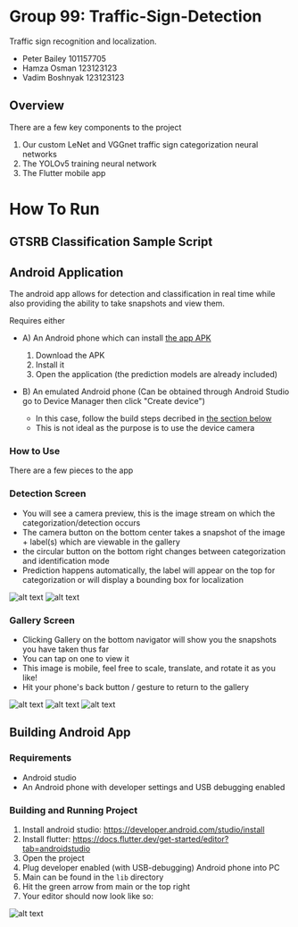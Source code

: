 # Group 99: Traffic-Sign-Detection
Traffic sign recognition and localization.  
- Peter Bailey 101157705  
- Hamza Osman 123123123  
- Vadim Boshnyak 123123123  

## Overview
There are a few key components to the project
1. Our custom LeNet and VGGnet traffic sign categorization neural networks
2. The YOLOv5 training neural network
3. The Flutter mobile app

# How To Run

## GTSRB Classification Sample Script

## Android Application
The android app allows for detection and classification in real time while also providing the ability to take snapshots and view them.

Requires either
- A) An Android phone which can install [the app APK](https://drive.google.com/file/d/1MHEOfz43j-FumzRXSGm3AV8wUzSVJSUp/view?usp=sharing)
  1. Download the APK
  2. Install it
  3. Open the application (the prediction models are already included)

- B) An emulated Android phone (Can be obtained through Android Studio go to Device Manager then click "Create device")
  - In this case, follow the build steps decribed in [the section below](#building-android-app)
  - This is not ideal as the purpose is to use the device camera

### How to Use
There are a few pieces to the app
### Detection Screen
* You will see a camera preview, this is the image stream on which the categorization/detection occurs
* The camera button on the bottom center takes a snapshot of the image + label(s) which are viewable in the gallery
* the circular button on the bottom right changes between categorization and identification mode
* Prediction happens automatically, the label will appear on the top for categorization or will display a bounding box for localization

![alt text](Readme-Images/image-5.png) ![alt text](Readme-Images/image-6.png)

### Gallery Screen
* Clicking Gallery on the bottom navigator will show you the snapshots you have taken thus far
* You can tap on one to view it
* This image is mobile, feel free to scale, translate, and rotate it as you like!
* Hit your phone's back button / gesture to return to the gallery

![alt text](Readme-Images/image-2.png) ![alt text](Readme-Images/image-3.png) ![alt text](Readme-Images/image-4.png)


## Building Android App
### Requirements
- Android studio
- An Android phone with developer settings and USB debugging enabled

### Building and Running Project
1. Install android studio: https://developer.android.com/studio/install
2. Install flutter: https://docs.flutter.dev/get-started/editor?tab=androidstudio
3. Open the project
4. Plug developer enabled (with USB-debugging) Android phone into PC
5. Main can be found in the `lib` directory
6. Hit the green arrow from main or the top right
7. Your editor should now look like so:

![alt text](Readme-Images/image-1.png)
